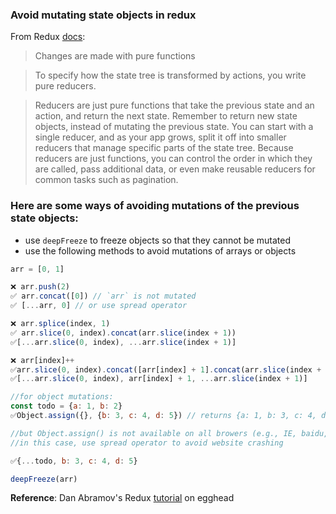 ### Avoid mutating state objects in redux

From Redux [docs](https://redux.js.org/introduction/three-principles): 
> Changes are made with pure functions

> To specify how the state tree is transformed by actions, you write pure reducers.

> Reducers are just pure functions that take the previous state and an action, and return the next state. Remember to return new state objects, instead of mutating the previous state. You can start with a single reducer, and as your app grows, split it off into smaller reducers that manage specific parts of the state tree. Because reducers are just functions, you can control the order in which they are called, pass additional data, or even make reusable reducers for common tasks such as pagination.

### Here are some ways of avoiding mutations of the previous state objects: 

- use `deepFreeze` to freeze objects so that they cannot be mutated
- use the following methods to avoid mutations of arrays or objects

```js
arr = [0, 1]

❌ arr.push(2) 
✅ arr.concat([0]) // `arr` is not mutated
✅ [...arr, 0] // or use spread operator

❌ arr.splice(index, 1)
✅ arr.slice(0, index).concat(arr.slice(index + 1)) 
✅[...arr.slice(0, index), ...arr.slice(index + 1)]

❌ arr[index]++
✅arr.slice(0, index).concat([arr[index] + 1].concat(arr.slice(index + 1))
✅[...arr.slice(0, index), arr[index] + 1, ...arr.slice(index + 1)]

//for object mutations:
const todo = {a: 1, b: 2}
✅Object.assign({}, {b: 3, c: 4, d: 5}) // returns {a: 1, b: 3, c: 4, d: 5}

//but Object.assign() is not available on all browers (e.g., IE, baidu, qq, opera mini etc.)
//in this case, use spread operator to avoid website crashing

✅{...todo, b: 3, c: 4, d: 5}

deepFreeze(arr)

```

**Reference**: Dan Abramov's Redux [tutorial](https://egghead.io/courses/getting-started-with-redux) on egghead
